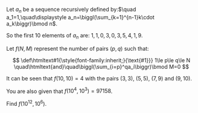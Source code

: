 Let $a_n$ be a sequence recursively defined by:$\quad a_1=1,\quad\displaystyle a_n=\biggl(\sum_{k=1}^{n-1}k\cdot a_k\biggr)\bmod n$.


So the first $10$ elements of $a_n$ are: $1,1,0,3,0,3,5,4,1,9$.

Let $f(N, M)$ represent the number of pairs $(p, q)$ such that: 

$$
\def\htmltext#1{\style{font-family:inherit;}{\text{#1}}}
1\le p\le q\le N \quad\htmltext{and}\quad\biggl(\sum_{i=p}^qa_i\biggr)\bmod M=0
$$


It can be seen that $f(10,10)=4$ with the pairs $(3,3)$, $(5,5)$, $(7,9)$ and $(9,10)$.


You are also given that $f(10^4,10^3)=97158$.

Find $f(10^{12},10^6)$.